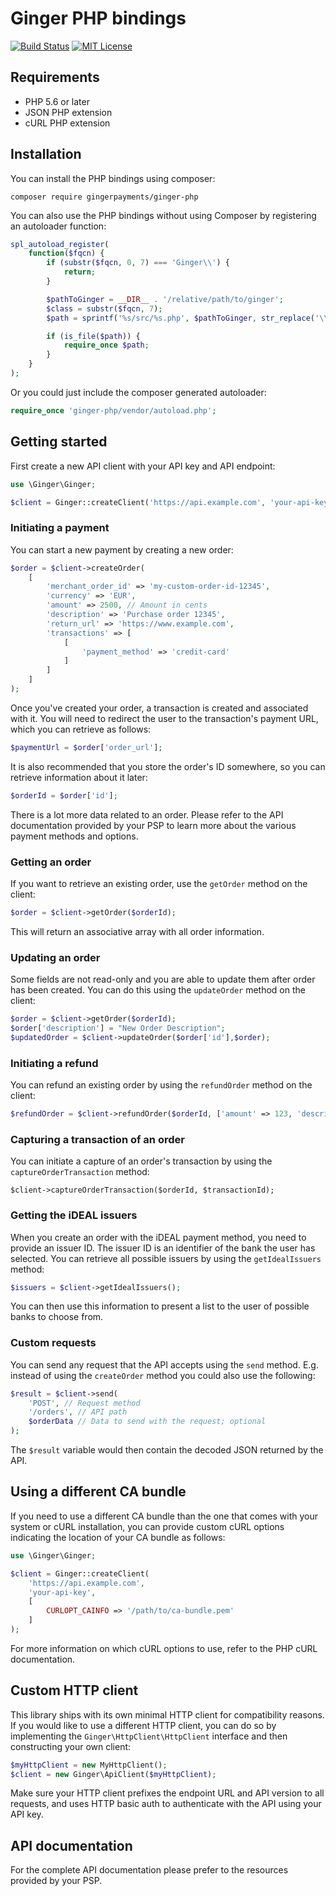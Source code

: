 # Ginger PHP bindings

[![Build Status](https://travis-ci.org/gingerpayments/ginger-php.svg)](https://travis-ci.org/gingerpayments/ginger-php)
[![MIT License](https://img.shields.io/badge/license-MIT-brightgreen.svg)](https://github.com/gingerpayments/ginger-php/blob/master/LICENSE)

## Requirements

* PHP 5.6 or later
* JSON PHP extension
* cURL PHP extension

## Installation

You can install the PHP bindings using composer:

```
composer require gingerpayments/ginger-php
```

You can also use the PHP bindings without using Composer by registering an autoloader function:

```php
spl_autoload_register(
    function($fqcn) {
        if (substr($fqcn, 0, 7) === 'Ginger\\') {
            return;
        }

        $pathToGinger = __DIR__ . '/relative/path/to/ginger';
        $class = substr($fqcn, 7);
        $path = sprintf('%s/src/%s.php', $pathToGinger, str_replace('\\', '/', $class));

        if (is_file($path)) {
            require_once $path;
        }
    }
);
```

Or you could just include the composer generated autoloader:

```php
require_once 'ginger-php/vendor/autoload.php';
```

## Getting started

First create a new API client with your API key and API endpoint:

```php
use \Ginger\Ginger;

$client = Ginger::createClient('https://api.example.com', 'your-api-key');
```

### Initiating a payment

You can start a new payment by creating a new order:

```php
$order = $client->createOrder(
    [
        'merchant_order_id' => 'my-custom-order-id-12345',
        'currency' => 'EUR',
        'amount' => 2500, // Amount in cents
        'description' => 'Purchase order 12345',
        'return_url' => 'https://www.example.com',
        'transactions' => [
            [
                'payment_method' => 'credit-card'
            ]
        ]
    ]
);
```

Once you've created your order, a transaction is created and associated with it. You will need to redirect the user to
the transaction's payment URL, which you can retrieve as follows:

```php
$paymentUrl = $order['order_url'];
```

It is also recommended that you store the order's ID somewhere, so you can retrieve information about it later:

```php
$orderId = $order['id'];
```

There is a lot more data related to an order. Please refer to the API documentation provided by your PSP to learn more
about the various payment methods and options.

### Getting an order

If you want to retrieve an existing order, use the `getOrder` method on the client:

```php
$order = $client->getOrder($orderId);
```

This will return an associative array with all order information.

### Updating an order

Some fields are not read-only and you are able to update them after order has been created. You can do this using
the `updateOrder` method on the client:

```php
$order = $client->getOrder($orderId);
$order['description'] = "New Order Description";
$updatedOrder = $client->updateOrder($order['id'],$order);
```

### Initiating a refund

You can refund an existing order by using the `refundOrder` method on the client:

```php
$refundOrder = $client->refundOrder($orderId, ['amount' => 123, 'description' => 'My refund']);
```

### Capturing a transaction of an order

You can initiate a capture of an order's transaction by using the `captureOrderTransaction` method:

```
$client->captureOrderTransaction($orderId, $transactionId);
```

### Getting the iDEAL issuers

When you create an order with the iDEAL payment method, you need to provide an issuer ID. The issuer ID is an identifier
of the bank the user has selected. You can retrieve all possible issuers by using the `getIdealIssuers` method:

```php
$issuers = $client->getIdealIssuers();
```

You can then use this information to present a list to the user of possible banks to choose from.


### Custom requests

You can send any request that the API accepts using the `send` method. E.g. instead of using the `createOrder` method
you could also use the following:

```php
$result = $client->send(
    'POST', // Request method
    '/orders', // API path
    $orderData // Data to send with the request; optional
);
```

The `$result` variable would then contain the decoded JSON returned by the API.

## Using a different CA bundle

If you need to use a different CA bundle than the one that comes with your system or cURL installation, you can
provide custom cURL options indicating the location of your CA bundle as follows:

```php
use \Ginger\Ginger;

$client = Ginger::createClient(
    'https://api.example.com',
    'your-api-key',
    [
        CURLOPT_CAINFO => '/path/to/ca-bundle.pem'
    ]
);
```

For more information on which cURL options to use, refer to the PHP cURL documentation.

## Custom HTTP client

This library ships with its own minimal HTTP client for compatibility reasons. If you would like to use a different HTTP
client, you can do so by implementing the `Ginger\HttpClient\HttpClient` interface and then constructing your own
client:

```php
$myHttpClient = new MyHttpClient();
$client = new Ginger\ApiClient($myHttpClient);
```

Make sure your HTTP client prefixes the endpoint URL and API version to all requests, and uses HTTP basic auth to
authenticate with the API using your API key.

## API documentation

For the complete API documentation please prefer to the resources provided by your PSP.